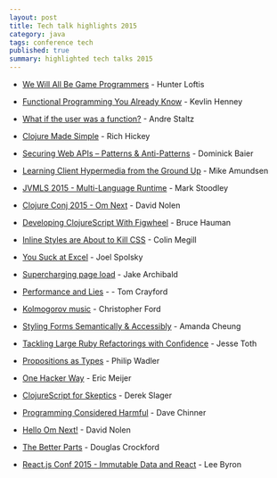 ```yaml
---
layout: post
title: Tech talk highlights 2015
category: java
tags: conference tech
published: true
summary: highlighted tech talks 2015
---
```


* [We Will All Be Game Programmers](https://www.youtube.com/watch?v=avwDj3KRuLc) - Hunter Loftis 

* [Functional Programming You Already Know](https://www.youtube.com/watch?v=lNKXTlCOGEc) - Kevlin Henney

* [What if the user was a function?](https://www.youtube.com/watch?v=1zj7M1LnJV4) - Andre Staltz 

* [Clojure Made Simple](https://www.youtube.com/watch?v=VSdnJDO-xdg) - Rich Hickey

* [Securing Web APIs – Patterns & Anti-Patterns](https://vimeo.com/131635255) - Dominick Baier

* [Learning Client Hypermedia from the Ground Up](https://vimeo.com/131642790) - Mike Amundsen

* [JVMLS 2015 - Multi-Language Runtime](https://www.youtube.com/watch?v=kOnyJurioyw&list=PLX8CzqL3ArzUo2dtMurvpUTAaujPMeuuU&index=14) - Mark Stoodley

* [Clojure Conj 2015 - Om Next](https://www.youtube.com/watch?v=MDZpSIngwm4) - David Nolen

* [Developing ClojureScript With Figwheel](https://www.youtube.com/watch?v=j-kj2qwJa_E) - Bruce Hauman 

* [Inline Styles are About to Kill CSS](https://www.youtube.com/watch?v=NoaxsCi13yQ) - Colin Megill

* [You Suck at Excel](https://www.youtube.com/watch?v=0nbkaYsR94c) - Joel Spolsky

* [Supercharging page load](https://www.youtube.com/watch?v=d5_6yHixpsQ) - Jake Archibald

* [Performance and Lies](https://www.youtube.com/watch?v=0tUrbf6Uzu8) - - Tom Crayford

* [Kolmogorov music](https://www.youtube.com/watch?v=Qg3XOfioapI) - Christopher Ford

* [Styling Forms Semantically & Accessibly](https://www.youtube.com/watch?v=j5sVESVbEzo) - Amanda Cheung 

* [Tackling Large Ruby Refactorings with Confidence](https://www.youtube.com/watch?v=Kr82hUeI_qI) - Jesse Toth

* [Propositions as Types](https://www.youtube.com/watch?v=IOiZatlZtGU) - Philip Wadler

* [One Hacker Way](https://www.youtube.com/watch?v=FvMuPtuvP5w) - Eric Meijer

* [ClojureScript for Skeptics](https://www.youtube.com/watch?v=gsffg5xxFQI) - Derek Slager

* [Programming Considered Harmful](https://www.youtube.com/watch?v=VpuVDfSXs-g) - Dave Chinner

* [Hello Om Next!](https://www.youtube.com/watch?v=xz389Ek2eS8) - David Nolen

* [The Better Parts](https://www.youtube.com/watch?v=rhV6hlL_wMc) - Douglas Crockford

* [React.js Conf 2015 - Immutable Data and React](https://www.youtube.com/watch?v=I7IdS-PbEgI) - Lee Byron
